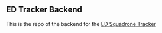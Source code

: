 ## ED Tracker Backend

This is the repo of the backend for the [ED Squadrone Tracker](https://github.com/Kejax/ED-Squadrone-Tracker)
